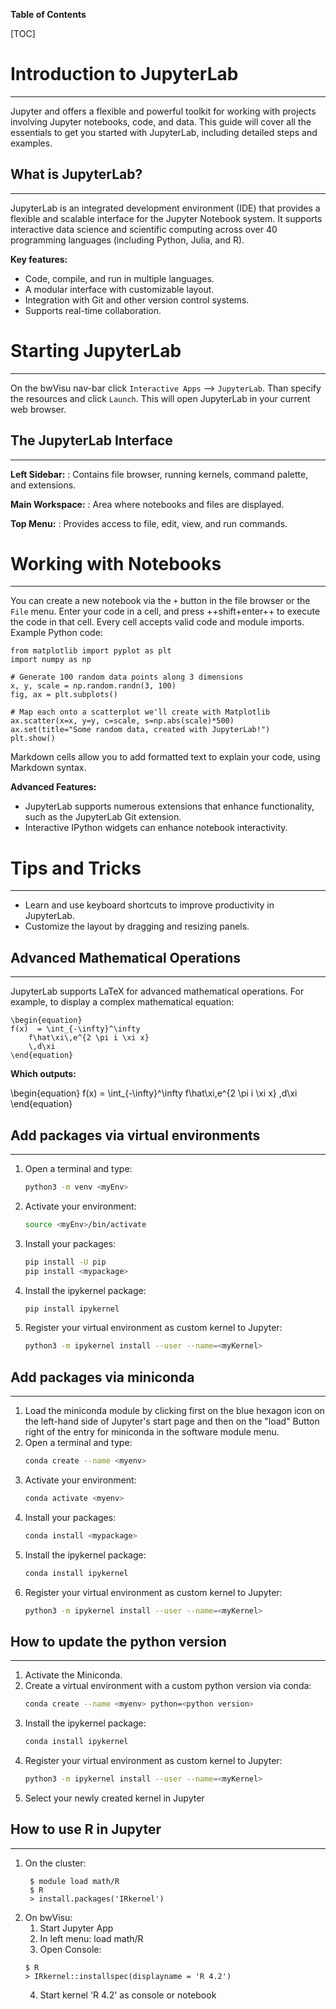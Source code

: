 **Table of Contents**

[TOC]

# Introduction to JupyterLab
---

Jupyter and offers a flexible and powerful toolkit for working with projects involving Jupyter notebooks, code, and data. This guide will cover all the essentials to get you started with JupyterLab, including detailed steps and examples.

## What is JupyterLab?
---

JupyterLab is an integrated development environment (IDE) that provides a flexible and scalable interface for the Jupyter Notebook system. It supports interactive data science and scientific computing across over 40 programming languages (including Python, Julia, and R).

**Key features:**

- Code, compile, and run in multiple languages.
- A modular interface with customizable layout.
- Integration with Git and other version control systems.
- Supports real-time collaboration.

# Starting JupyterLab
---

On the bwVisu nav-bar click `Interactive Apps` --> `JupyterLab`. Than specify the resources and click `Launch`. This will open JupyterLab in your current web browser.

## The JupyterLab Interface
---

**Left Sidebar:**
:    Contains file browser, running kernels, command palette, and extensions.

**Main Workspace:**
:    Area where notebooks and files are displayed.

**Top Menu:**
:     Provides access to file, edit, view, and run commands.

# Working with Notebooks
---

You can create a new notebook via the `+` button in the file browser or the `File` menu. Enter your code in a cell, and press ++shift+enter++ to execute the code in that cell. Every cell accepts valid code and module imports. Example Python code:

```{.python linenums="1" title="Python"}
from matplotlib import pyplot as plt
import numpy as np

# Generate 100 random data points along 3 dimensions
x, y, scale = np.random.randn(3, 100)
fig, ax = plt.subplots()

# Map each onto a scatterplot we'll create with Matplotlib
ax.scatter(x=x, y=y, c=scale, s=np.abs(scale)*500)
ax.set(title="Some random data, created with JupyterLab!")
plt.show()
```

Markdown cells allow you to add formatted text to explain your code, using Markdown syntax.

**Advanced Features:**

- JupyterLab supports numerous extensions that enhance functionality, such as the JupyterLab Git extension.
- Interactive IPython widgets can enhance notebook interactivity.

# Tips and Tricks
---

- Learn and use keyboard shortcuts to improve productivity in JupyterLab.
- Customize the layout by dragging and resizing panels.

## Advanced Mathematical Operations
---

JupyterLab supports LaTeX for advanced mathematical operations. For example, to display a complex mathematical equation:

```{.LaTeX linenums="1" title="LaTeX"}
\begin{equation}
f(x)  = \int_{-\infty}^\infty
    f\hat\xi\,e^{2 \pi i \xi x}
    \,d\xi
\end{equation}
```

**Which outputs:**

\begin{equation}
f(x)  = \int_{-\infty}^\infty
    f\hat\xi\,e^{2 \pi i \xi x}
    \,d\xi
\end{equation}

## Add packages via virtual environments
---

1. Open a terminal and type:
    ```bash
    python3 -m venv <myEnv>
    ```
2. Activate your environment: 
    ```bash
    source <myEnv>/bin/activate
    ```
3. Install your packages:  
    ```bash
    pip install -U pip
    pip install <mypackage>
    ```
4. Install the ipykernel package: 
    ```bash
    pip install ipykernel
    ```
5. Register your virtual environment as custom kernel to Jupyter:
    ```bash
    python3 -m ipykernel install --user --name=<myKernel>
    ```

## Add packages via miniconda
---

1. Load the miniconda module by clicking first on the blue hexagon icon on the left-hand side of Jupyter's start page and then on the "load" Button right of the entry for miniconda in the software module menu.
2. Open a terminal and type:   
    ```bash
    conda create --name <myenv>
    ```
3. Activate your environment:   
    ```bash
    conda activate <myenv>
    ```
4. Install your packages:   
    ```bash
    conda install <mypackage>
    ```
5. Install the ipykernel package:  
    ```bash
    conda install ipykernel
    ```
6. Register your virtual environment as custom kernel to Jupyter:   
    ```bash
    python3 -m ipykernel install --user --name=<myKernel>
    ```

## How to update the python version
---

1. Activate the Miniconda.
2. Create a virtual environment with a custom python version via conda:
    ```bash
    conda create --name <myenv> python=<python version>
    ```
3. Install the ipykernel package:
    ```bash
    conda install ipykernel
    ```
4. Register your virtual environment as custom kernel to Jupyter:  
    ```bash
    python3 -m ipykernel install --user --name=<myKernel>
    ```
5. Select your newly created kernel in Jupyter

## How to use R in Jupyter
---

1. On the cluster:
   ```
    $ module load math/R
    $ R
    > install.packages('IRkernel')
    ```
2. On bwVisu:
    1. Start Jupyter App
    2. In left menu: load math/R
    3. Open Console:
    ```
    $ R
    > IRkernel::installspec(displayname = 'R 4.2')
    ```
    4. Start kernel 'R 4.2' as console or notebook






